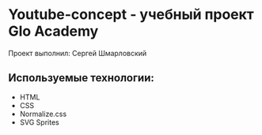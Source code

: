 # Youtube-concept - учебный проект Glo Academy
Проект выполнил: Сергей Шмарловский

## Используемые технологии:
- HTML
- CSS
- Normalize.css
- SVG Sprites

